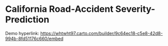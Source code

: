 California Road-Accident Severity-Prediction 
===

Demo hyperlink: https://whtwht97.carto.com/builder/9c64ec18-c5e8-42d8-994b-8fd51176c660/embed
